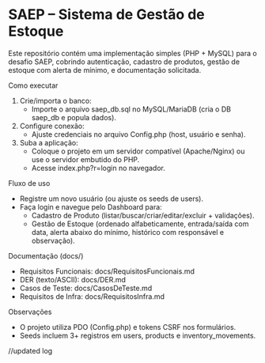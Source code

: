 # SAEP – Sistema de Gestão de Estoque

Este repositório contém uma implementação simples (PHP + MySQL) para o desafio SAEP, cobrindo autenticação, cadastro de produtos, gestão de estoque com alerta de mínimo, e documentação solicitada.

Como executar
1) Crie/importa o banco:
   - Importe o arquivo saep_db.sql no MySQL/MariaDB (cria o DB saep_db e popula dados).
2) Configure conexão:
   - Ajuste credenciais no arquivo Config.php (host, usuário e senha).
3) Suba a aplicação:
   - Coloque o projeto em um servidor compatível (Apache/Nginx) ou use o servidor embutido do PHP.
   - Acesse index.php?r=login no navegador.

Fluxo de uso
- Registre um novo usuário (ou ajuste os seeds de users).
- Faça login e navegue pelo Dashboard para:
  - Cadastro de Produto (listar/buscar/criar/editar/excluir + validações).
  - Gestão de Estoque (ordenado alfabeticamente, entrada/saída com data, alerta abaixo do mínimo, histórico com responsável e observação).

Documentação (docs/)
- Requisitos Funcionais: docs/RequisitosFuncionais.md
- DER (texto/ASCII): docs/DER.md
- Casos de Teste: docs/CasosDeTeste.md
- Requisitos de Infra: docs/RequisitosInfra.md

Observações
- O projeto utiliza PDO (Config.php) e tokens CSRF nos formulários.
- Seeds incluem 3+ registros em users, products e inventory_movements.

//updated log